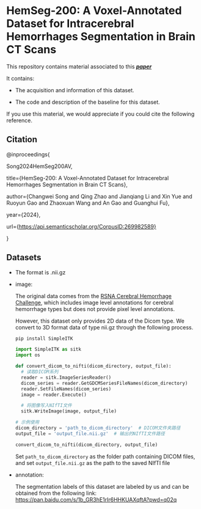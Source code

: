 # HemSeg-200: A Voxel-Annotated Dataset for Intracerebral Hemorrhages Segmentation in Brain CT Scans
This repository contains material associated to this  ***[paper](https://arxiv.org/pdf/2405.14559)*** 


It contains:

  - The acquisition and information of this dataset.

  - The code and description of the baseline for this dataset.

If you use this material, we would appreciate if you could cite the following reference.
## Citation
@inproceedings{

  Song2024HemSeg200AV,

  title={HemSeg-200: A Voxel-Annotated Dataset for 
  Intracerebral Hemorrhages Segmentation in Brain CT Scans},

  author={Changwei Song and Qing Zhao and Jianqiang Li and Xin Yue and Ruoyun Gao and Zhaoxuan Wang and An Gao and Guanghui Fu},

  year={2024},

  url={https://api.semanticscholar.org/CorpusID:269982589}

}

## Datasets
- The format is .nii.gz
- image:
  
  The original data comes from the [RSNA Cerebral Hemorrhage Challenge](https://www.kaggle.com/competitions/rsna-intracranial-hemorrhage-detection/data), which includes image level annotations for cerebral hemorrhage types but does not provide pixel level annotations.

  However, this dataset only provides 2D data of the Dicom type. We convert to 3D format data of type nii.gz through the following process.

  ```bash
  pip install SimpleITK
  ```



  ```python
  import SimpleITK as sitk
  import os

  def convert_dicom_to_nifti(dicom_directory, output_file):
    # 读取DICOM系列
    reader = sitk.ImageSeriesReader()
    dicom_series = reader.GetGDCMSeriesFileNames(dicom_directory)
    reader.SetFileNames(dicom_series)
    image = reader.Execute()

    # 将图像写入NIfTI文件
    sitk.WriteImage(image, output_file)

  # 示例使用
  dicom_directory = 'path_to_dicom_directory'  # DICOM文件夹路径
  output_file = 'output_file.nii.gz'  # 输出的NIfTI文件路径

  convert_dicom_to_nifti(dicom_directory, output_file)
  ```
  Set `path_to_dicom_directory` as the folder path containing DICOM files, and set `output_file.nii.gz` as the path to the saved NIfTI file

- annotation:
  
  The segmentation labels of this dataset are labeled by us and can be obtained from the following link: https://pan.baidu.com/s/1b_GR3hE1rIr6HHKUAXqftA?pwd=q02q 
